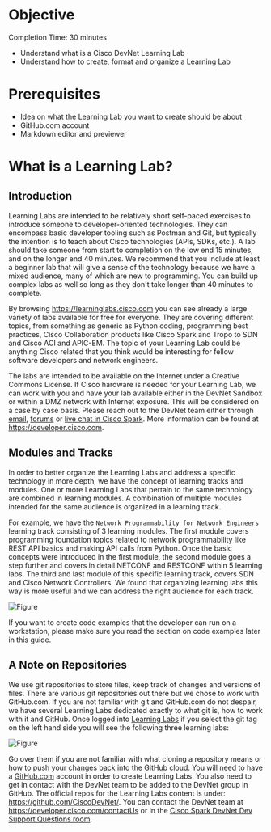 # Objective
Completion Time: 30 minutes

* Understand what is a Cisco DevNet Learning Lab
* Understand how to create, format and organize a Learning Lab

# Prerequisites

* Idea on what the Learning Lab you want to create should be about
* GitHub.com account
* Markdown editor and previewer

# What is a Learning Lab?

## Introduction

Learning Labs are intended to be relatively short self-paced exercises to introduce someone to developer-oriented technologies. They can encompass basic developer tooling such as Postman and Git, but typically the intention is to teach about Cisco technologies (APIs, SDKs, etc.). A lab should take someone from start to completion on the low end 15 minutes, and on the longer end 40 minutes. We recommend that you include at least a beginner lab that will give a sense of the technology because we have a mixed audience, many of which are new to programming. You can build up complex labs as well so long as they don't take longer than 40 minutes to complete.

By browsing https://learninglabs.cisco.com you can see already a large variety of labs available for free for everyone. They are covering different topics, from something as generic as Python coding, programming best practices, Cisco Collaboration products like Cisco Spark and Tropo to SDN and Cisco ACI and APIC-EM. The topic of your Learning Lab could be anything Cisco related that you think would be interesting for fellow software developers and network engineers.

The labs are intended to be available on the Internet under a Creative Commons License. If Cisco hardware is needed for your Learning Lab, we can work with you and have your lab
available either in the DevNet Sandbox or within a DMZ network with Internet exposure. This will be considered on a case by case basis. Please reach out to the DevNet team either through
[email](https://developer.cisco.com/form/contactUs), [forums](https://developer.cisco.com/site/devnet/forums/) or [live chat in Cisco Spark](https://developer.cisco.com/site/spark-chat/). More information can be found at https://developer.cisco.com.

## Modules and Tracks

In order to better organize the Learning Labs and address a specific technology in more depth, we have the concept of learning tracks and modules. One or more Learning Labs that pertain to
the same technology are combined in learning modules. A combination of multiple modules intended for the same audience is organized in a learning track.

For example, we have the `Network Programmability for Network Engineers` learning track consisting of 3 learning modules. The first module covers programming foundation topics
related to network programmability like REST API basics and making API calls from Python. Once the basic concepts were introduced in the first module, the second module goes a step further
and covers in detail NETCONF and RESTCONF within 5 learning labs. The third and last module of this specific learning track, covers SDN and Cisco Network Controllers. We found that
organizing learning labs this way is more useful and we can address the right audience for each track.

![Figure](posts/files/learning-labs-howto/assets/images/ll-modules-tracks01.png)

If you want to create code examples that the developer can run on a workstation, please make sure you read the section on code examples later in this guide.

## A Note on Repositories

We use git repositories to store files, keep track of changes and versions of files. There are various git repositories out there but we chose to work with GitHub.com. If you are not familiar with git and GitHub.com do not despair, we have several Learning Labs dedicated exactly to what git is, how to work with it and GitHub. Once logged into [Learning Labs](https://learninglabs.cisco.com) if you select the git tag on the left hand side you will see the following three learning labs:

![Figure](posts/files/learning-labs-howto/assets/images/git01.png)

Go over them if you are not familiar with what cloning a repository means or how to push your changes back into the GitHub cloud. You will need to have a [GitHub.com](https://github.com/) account in order to create Learning Labs. You also need to get in contact with the DevNet team to be added to the DevNet group in GitHub. The official repos for the Learning Labs content is under: https://github.com/CiscoDevNet/. You can contact the DevNet team at https://developer.cisco.com/contactUs or in the [Cisco Spark DevNet Dev Support Questions room](https://developer.cisco.com/site/spark-chat/).
